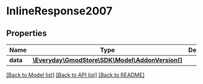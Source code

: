 # InlineResponse2007

## Properties
Name | Type | Description | Notes
------------ | ------------- | ------------- | -------------
**data** | [**\Everyday\GmodStore\SDK\Model\AddonVersion[]**](AddonVersion.md) |  | [optional] 

[[Back to Model list]](../../README.md#documentation-for-models) [[Back to API list]](../../README.md#documentation-for-api-endpoints) [[Back to README]](../../README.md)

